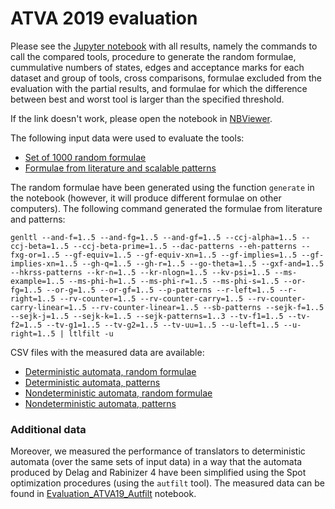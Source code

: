 ATVA 2019 evaluation
====================

Please see the [Jupyter notebook](Experiments/Evaluation_ATVA19.ipynb) with all results,
namely the commands to call the compared tools, procedure to generate the random formulae,
cummulative numbers of states, edges and acceptance marks for each dataset and group of
tools, cross comparisons, formulae excluded from the evaluation with the partial results,
and formulae for which the difference between best and worst tool is larger than the
specified threshold.

If the link doesn't work, please open the notebook in
[NBViewer](https://nbviewer.jupyter.org/github/jurajmajor/ltl3tela/blob/master/Experiments/Evaluation_ATVA19.ipynb).

The following input data were used to evaluate the tools:

* [Set of 1000 random formulae](Experiments/formulae/atva19/rand.ltl)
* [Formulae from literature and scalable patterns](Experiments/formulae/atva19/patterns.ltl)

The random formulae have been generated using the function `generate` in the notebook
(however, it will produce different formulae on other computers). The following command
generated the formulae from literature and patterns:
```
genltl --and-f=1..5 --and-fg=1..5 --and-gf=1..5 --ccj-alpha=1..5 --ccj-beta=1..5 --ccj-beta-prime=1..5 --dac-patterns --eh-patterns --fxg-or=1..5 --gf-equiv=1..5 --gf-equiv-xn=1..5 --gf-implies=1..5 --gf-implies-xn=1..5 --gh-q=1..5 --gh-r=1..5 --go-theta=1..5 --gxf-and=1..5 --hkrss-patterns --kr-n=1..5 --kr-nlogn=1..5 --kv-psi=1..5 --ms-example=1..5 --ms-phi-h=1..5 --ms-phi-r=1..5 --ms-phi-s=1..5 --or-fg=1..5 --or-g=1..5 --or-gf=1..5 --p-patterns --r-left=1..5 --r-right=1..5 --rv-counter=1..5 --rv-counter-carry=1..5 --rv-counter-carry-linear=1..5 --rv-counter-linear=1..5 --sb-patterns --sejk-f=1..5 --sejk-j=1..5 --sejk-k=1..5 --sejk-patterns=1..3 --tv-f1=1..5 --tv-f2=1..5 --tv-g1=1..5 --tv-g2=1..5 --tv-uu=1..5 --u-left=1..5 --u-right=1..5 | ltlfilt -u
```

CSV files with the measured data are available:

* [Deterministic automata, random formulae](Experiments/formulae/atva19/det.rand.csv)
* [Deterministic automata, patterns](Experiments/formulae/atva19/det.patterns.csv)
* [Nondeterministic automata, random formulae](Experiments/formulae/atva19/nondet.rand.csv)
* [Nondeterministic automata, patterns](Experiments/formulae/atva19/nondet.patterns.csv)

### Additional data

Moreover, we measured the performance of translators to deterministic automata (over the same
sets of input data) in a way that the automata produced by Delag and Rabinizer 4 have been
simplified using the Spot optimization procedures (using the `autfilt` tool). The measured data can
be found in [Evaluation_ATVA19_Autfilt](Experiments/Evaluation_ATVA19_Autfilt.ipynb) notebook.
